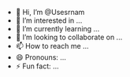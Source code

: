 - 👋 Hi, I’m @Usesrnam
- 👀 I’m interested in ...
- 🌱 I’m currently learning ...
- 💞️ I’m looking to collaborate on ...
- 📫 How to reach me ...
- 😄 Pronouns: ...
- ⚡ Fun fact: ...

<!---
Usesrnam/Usesrnam is a ✨ special ✨ repository because its `README.md` (this file) appears on your GitHub profile.
You can click the Preview link to take a look at your changes.
--->
